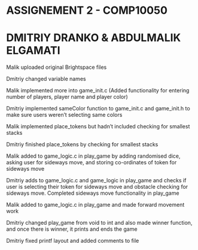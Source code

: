 # ASSIGNEMENT 2 - COMP10050
# DMITRIY DRANKO & ABDULMALIK ELGAMATI

Malik uploaded original Brightspace files

Dmitriy changed variable names

Malik implemented more into game_init.c (Added functionality for entering number of players, player name and player color)

Dmitriy implemented sameColor function to game_init.c and game_init.h to make sure users weren’t selecting same colors

Malik implemented place_tokens but hadn’t included checking for smallest stacks

Dmitriy finished place_tokens by checking for smallest stacks

Malik added to game_logic.c in play_game by adding randomised dice, asking user for sideways move, and storing co-ordinates of token for sideways move

Dmitriy adds to game_logic.c and game_logic in play_game and checks if user is selecting their token for sideways move and obstacle checking for sideways move. Completed sideways move functionality in play_game

Malik added to game_logic.c in play_game and made forward movement work

Dmitriy changed play_game from void to int and also made winner function, and once there is winner, it prints and ends the game

Dmitriy fixed printf layout and added comments to file


